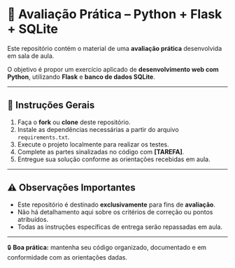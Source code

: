 # 📝 Avaliação Prática – Python + Flask + SQLite

Este repositório contém o material de uma **avaliação prática** desenvolvida em sala de aula.  

O objetivo é propor um exercício aplicado de **desenvolvimento web com Python**, utilizando **Flask** e **banco de dados SQLite**.

---

## 🚀 Instruções Gerais

1. Faça o **fork** ou **clone** deste repositório.
2. Instale as dependências necessárias a partir do arquivo `requirements.txt`.
3. Execute o projeto localmente para realizar os testes.
4. Complete as partes sinalizadas no código com **[TAREFA]**.
5. Entregue sua solução conforme as orientações recebidas em aula.


---

## ⚠️ Observações Importantes

- Este repositório é destinado **exclusivamente** para fins de **avaliação**.  
- Não há detalhamento aqui sobre os critérios de correção ou pontos atribuídos.  
- Todas as instruções específicas de entrega serão repassadas em aula.  

---

🔒 **Boa prática:** mantenha seu código organizado, documentado e em conformidade com as orientações dadas.  
